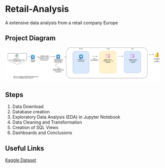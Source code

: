 # Retail-Analysis
A extensive data analysis from a retail company Europe
## Project Diagram
![Data diagram](image/project%20diagram.png)
## Steps
1. Data Download 
2. Database creation
3. Exploratory Data Analysis (EDA) in Jupyter Notebook
4. Data Cleaning and Transformation
5. Creation of SQL Views
6. Dashboards and Conclusions

## Useful Links
[Kaggle Dataset](https://www.kaggle.com/datasets/cemeraan/fecom-inc-e-com-marketplace-orders-data-crm)
